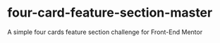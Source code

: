 # four-card-feature-section-master
 A simple four cards feature section challenge for Front-End Mentor
